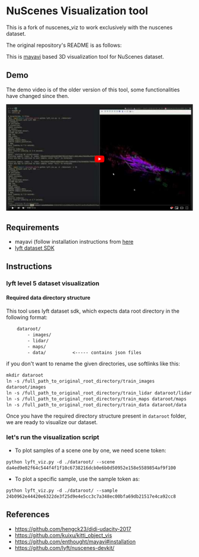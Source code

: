 # NuScenes Visualization tool

This is a fork of nuscenes_viz to work exclusively with the nuscenes dataset. 

The original repository's README is as follows:

This is [mayavi](https://github.com/enthought/mayavi) based 3D visualization tool for NuScenes dataset.

## Demo

The demo video is of the older version of this tool, some functionalities have changed since then.

[![demo preview](thumbnail.png)](https://www.youtube.com/watch?v=ivmiN4zvRTo)

## Requirements

* mayavi (follow installation instructions from [here](https://github.com/enthought/mayavi#installation)
* [lyft dataset SDK](https://github.com/lyft/nuscenes-devkit/)


## Instructions

### lyft level 5 dataset visualization

#### Required data directory structure

This tool uses lyft dataset sdk, which expects data root directory in the following format:

```
    dataroot/
        - images/
        - lidar/
        - maps/
        - data/          <----- contains json files
```

if you don't want to rename the given directories, use softlinks like this:

```
mkdir dataroot
ln -s /full_path_to_original_root_directory/train_images dataroot/images
ln -s /full_path_to_original_root_directory/train_lidar dataroot/lidar
ln -s /full_path_to_original_root_directory/train_maps dataroot/maps
ln -s /full_path_to_original_root_directory/train_data dataroot/data
```

Once you have the required directory structure present in `dataroot` folder, we are ready to visualize our dataset.

### let's run the visualization script


* To plot samples of a scene one by one, we need scene token:

```
python lyft_viz.py -d ./dataroot/ --scene da4ed9e02f64c544f4f1f10c6738216dcb0e6b0d50952e158e5589854af9f100
```

* To plot a specific sample, use the sample token as:

```
python lyft_viz.py -d ./dataroot/ --sample 24b0962e44420e6322de3f25d9e4e5cc3c7a348ec00bfa69db21517e4ca92cc8
```


## References

* https://github.com/hengck23/didi-udacity-2017
* https://github.com/kuixu/kitti_object_vis
* https://github.com/enthought/mayavi#installation
* https://github.com/lyft/nuscenes-devkit/
